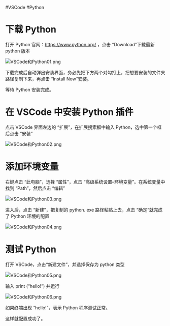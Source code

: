 #VSCode #Python 


# 下载 Python

打开 Python 官网：https://www.python.org/ ，点击 “Download”下载最新 python 版本

![VSCode和Python01.png](https://obsidian-picture.oss-cn-qingdao.aliyuncs.com/my-img/VSCode和Python01.png)

下载完成后自动弹出安装界面，务必先把下方两个对勾打上，把想要安装的文件夹路径复制下来，再点击 “Install Now”安装。

等待 Python 安装完成。

# 在 VSCode 中安装 Python 插件

点击 VSCode 界面左边的 “扩展”，在扩展搜索框中输入 Python，选中第一个框后点击 “安装”

![VSCode和Python02.png](https://obsidian-picture.oss-cn-qingdao.aliyuncs.com/my-img/VSCode和Python02.png)

# 添加环境变量

右键点击 “此电脑”，选择 “属性”，点击 “高级系统设置–环境变量”。在系统变量中找到 “Path”，然后点击 “编辑”

![VSCode和Python03.png](https://obsidian-picture.oss-cn-qingdao.aliyuncs.com/my-img/VSCode和Python03.png)

进入后，点击 “新建”，把复制的 python. exe 路径粘贴上去，点击 “确定”就完成了 Python 环境的配置

![VSCode和Python04.png](https://obsidian-picture.oss-cn-qingdao.aliyuncs.com/my-img/VSCode和Python04.png)

# 测试 Python

打开 VSCode，点击“新建文件”，并选择保存为 python 类型

![VSCode和Python05.png](https://obsidian-picture.oss-cn-qingdao.aliyuncs.com/my-img/VSCode和Python05.png)

输入 print (“hello!”) 并运行

![VSCode和Python06.png](https://obsidian-picture.oss-cn-qingdao.aliyuncs.com/my-img/VSCode和Python06.png)

如果终端出现 “hello!”，表示 Python 程序测试正常。

这样就配置成功了。
